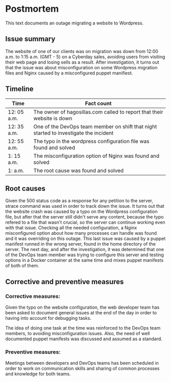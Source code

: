 # Postmortem

This text documents an outage migrating a website to Wordpress.

## Issue summary

The website of one of our clients was on migration was down from 12:00 a.m. to 1:15 a.m. (GMT - 5) on a Cyberday sales, avoiding users from visiting their web page and losing sells as a result. After investigation, it turns out that the issue was about misconfiguration on some Wordpress migration files and Nginx caused by a misconfigured puppet manifiest. 

## Timeline

| Time | Fact count|
|-----| --------|
|12: 05 a.m. |The owner of hagosillas.com called to report that their website is down|
|12: 35 a.m. | One of the DevOps team member on shift that night started to investigate the incident|
|12: 55 a.m. | The typo in the wordpress configuration file was found and solved|
|1: 15 a.m. |  The  misconfiguration option of Nginx was found and solved|
|1: a.m.| The root cause was found and solved|

## Root causes 
Given the 500 status code as a response for any petition to the server, strace command was used in order to track down the issue. It turns out that the website crash was caused by a typo on the Wordpress configuration file, but after that the server still didn't serve any content, because the typo refered to a file that wasn't crucial, so the server can continue working even with that issue. Checking all the needed configuration, a Nginx misconfigured option about how many processes can handle was found and it was overriding on this outage. This last issue was caused by a puppet manifest runned in the wrong server, found in the home directory of the server. The next day, and after the investigation, it was determined that one of the DevOps team member was trying to configure this server and testing options in a Docker container at the same time and mixes puppet manifests of both of them. 

## Corrective and preventive measures

### Corrective measures:
Given the typo on the website configuration, the web developer team has been asked to document general issues at the end of the day in order to having into account for debugging tasks.

The idea of doing one task at the time was reinforced to the DevOps team members, to avoiding misconfiguration issues. Also, the need of well documented puppet manifests was discussed and assumed as a standard.

### Preventive measures:

Meetings between developers and DevOps teams has been scheduled in order to work on communication skills and  sharing of common processes and knowledge for both teams. 
